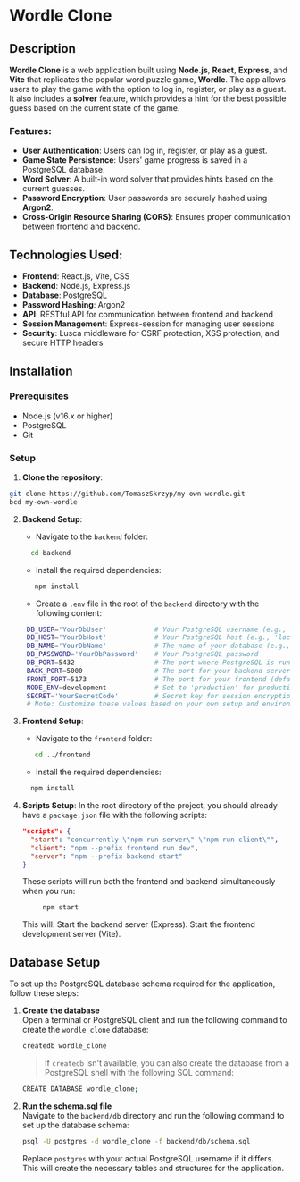 # Wordle Clone

## Description

**Wordle Clone** is a web application built using **Node.js**, **React**, **Express**, and **Vite** that replicates the popular word puzzle game, **Wordle**. The app allows users to play the game with the option to log in, register, or play as a guest. It also includes a **solver** feature, which provides a hint for the best possible guess based on the current state of the game.

### Features:
- **User Authentication**: Users can log in, register, or play as a guest.
- **Game State Persistence**: Users' game progress is saved in a PostgreSQL database.
- **Word Solver**: A built-in word solver that provides hints based on the current guesses.
- **Password Encryption**: User passwords are securely hashed using **Argon2**.
- **Cross-Origin Resource Sharing (CORS)**: Ensures proper communication between frontend and backend.

## Technologies Used:
- **Frontend**: React.js, Vite, CSS
- **Backend**: Node.js, Express.js
- **Database**: PostgreSQL
- **Password Hashing**: Argon2
- **API**: RESTful API for communication between frontend and backend
- **Session Management**: Express-session for managing user sessions
- **Security**: Lusca middleware for CSRF protection, XSS protection, and secure HTTP headers

## Installation

### Prerequisites

- Node.js (v16.x or higher)
- PostgreSQL
- Git

### Setup

1. **Clone the repository**:
 ```bash
 git clone https://github.com/TomaszSkrzyp/my-own-wordle.git  
 bcd my-own-wordle
  ```


2. **Backend Setup**:
   - Navigate to the `backend` folder:
    ```bash
      cd backend
    ```
   - Install the required dependencies:
   ```bash
      npm install
    ```
   - Create a `.env` file in the root of the `backend` directory with the following content:
   ```bash
    DB_USER='YourDbUser'            # Your PostgreSQL username (e.g., 'postgres')
    DB_HOST='YourDbHost'            # Your PostgreSQL host (e.g., 'localhost')
    DB_NAME='YourDbName'            # The name of your database (e.g., 'wordle_clone')
    DB_PASSWORD='YourDbPassword'    # Your PostgreSQL password
    DB_PORT=5432                    # The port where PostgreSQL is running (default: 5432)
    BACK_PORT=5000                  # The port for your backend server (default: 5000)
    FRONT_PORT=5173                 # The port for your frontend (default: 5173 for Vite)
    NODE_ENV=development            # Set to 'production' for production environments
    SECRET='YourSecretCode'         # Secret key for session encryption (change to something secure)
    # Note: Customize these values based on your own setup and environment.
    ```

3. **Frontend Setup**:
   - Navigate to the `frontend` folder:
   ```bash
      cd ../frontend
    ```
   - Install the required dependencies:
    ```bash
      npm install
     ```
4. **Scripts Setup**:
   In the root directory of the project, you should already have a `package.json` file with the following scripts:
   ```json
   "scripts": {
     "start": "concurrently \"npm run server\" \"npm run client\"",
     "client": "npm --prefix frontend run dev", 
     "server": "npm --prefix backend start"
   }
   ``` 
    These scripts will run both the frontend and backend simultaneously when you run:
    ```bash
         npm start
    ```
     This will:
     Start the backend server (Express).
     Start the frontend development server (Vite).

## Database Setup

To set up the PostgreSQL database schema required for the application, follow these steps:

1. **Create the database**  
   Open a terminal or PostgreSQL client and run the following command to create the `wordle_clone` database:

   ```bash
   createdb wordle_clone
   ```

   > If `createdb` isn't available, you can also create the database from a PostgreSQL shell with the following SQL command:
   ```bash
   CREATE DATABASE wordle_clone;
   ```

2. **Run the schema.sql file**  
   Navigate to the `backend/db` directory and run the following command to set up the database schema:

   ```bash
   psql -U postgres -d wordle_clone -f backend/db/schema.sql
   ```

   Replace `postgres` with your actual PostgreSQL username if it differs. This will create the necessary tables and structures for the application.

   

    
